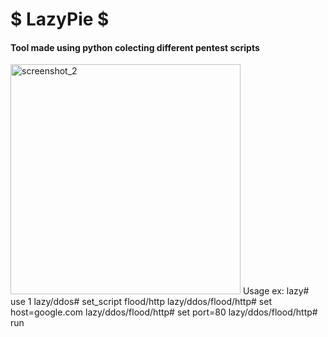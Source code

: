 # $ LazyPie $
#### Tool made using python colecting different pentest scripts
<img width="368" alt="screenshot_2" src="https://user-images.githubusercontent.com/36249329/37678188-1c52e61a-2c5c-11e8-8541-f7e4f7bf4b9f.png">
Usage ex: 
  lazy# use 1
  lazy/ddos# set_script flood/http
  lazy/ddos/flood/http# set host=google.com
  lazy/ddos/flood/http# set port=80
  lazy/ddos/flood/http# run
 
